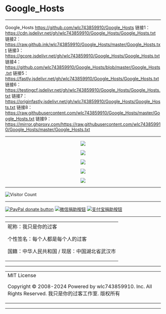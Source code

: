 # Google_Hosts

---

Google_Hosts
https://github.com/wlc743859910/Google_Hosts
链接1：https://cdn.jsdelivr.net/gh/wlc743859910/Google_Hosts/Google_Hosts.txt
链接2：https://raw.github.ink/wlc743859910/Google_Hosts/master/Google_Hosts.txt
链接3：https://gcore.jsdelivr.net/gh/wlc743859910/Google_Hosts/Google_Hosts.txt
链接4：https://github.com/wlc743859910/Google_Hosts/blob/master/Google_Hosts.txt
链接5：https://fastly.jsdelivr.net/gh/wlc743859910/Google_Hosts/Google_Hosts.txt
链接6：https://testingcf.jsdelivr.net/gh/wlc743859910/Google_Hosts/Google_Hosts.txt
链接7：https://originfastly.jsdelivr.net/gh/wlc743859910/Google_Hosts/Google_Hosts.txt
链接8：https://raw.githubusercontent.com/wlc743859910/Google_Hosts/master/Google_Hosts.txt
链接9：https://mirror.ghproxy.com/https://raw.githubusercontent.com/wlc743859910/Google_Hosts/master/Google_Hosts.txt

---

<p align="center">
  <img src="https://cdn.jsdelivr.net/gh/wlc743859910/Google_Hosts/img/gh-readme-header.webp">
</p>

<p align="center">
  <img src="https://cdn.jsdelivr.net/gh/wlc743859910/Google_Hosts/img/template.webp">
</p>

<p align="center">
  <img src="https://cdn.jsdelivr.net/gh/wlc743859910/Google_Hosts/img/1424469275.webp">
</p>

<p align="center">
  <img src="https://cdn.jsdelivr.net/gh/wlc743859910/Google_Hosts/img/fbCScVCQ.webp">
</p>

<p align="center">
  <img src="https://cdn.jsdelivr.net/gh/wlc743859910/Google_Hosts/img/programmer.webp">
</p>

---

![Visitor Count](https://profile-counter.glitch.me/{Google_Hosts}/count.svg)

---

[![PayPal donate button](https://img.shields.io/badge/PayPal-donate-green.svg)](https://paypal.me/)  [![微信捐助按钮](https://img.shields.io/badge/%E5%BE%AE%E4%BF%A1-%E5%90%91TA%E6%8D%90%E5%8A%A9-green.svg)](图片链接) [![支付宝捐助按钮](https://img.shields.io/badge/%E6%94%AF%E4%BB%98%E5%AE%9D-%E5%90%91TA%E6%8D%90%E5%8A%A9-green.svg)](图片链接)

---

<table>
    <tr>
        <td >
昵称：我只是你的过客

个性签名：每个人都是每个人的过客

国籍：中华人民共和国 / 现居：中国湖北省武汉市
        </center>
        </td>
    </tr>
</table>

---

<table>
    <tr>
        <td >
MIT License

Copyright © 2008-2024 Powered by wlc743859910. Inc. All Rights Reserved. 我只是你的过客工作室. 版权所有
        </center>
        </td>
    </tr>
</table>

---
